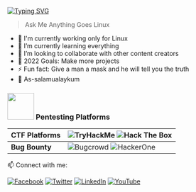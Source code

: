 [![Typing SVG](https://readme-typing-svg.herokuapp.com?color=DE37C1&vCenter=true&width=500&height=35&lines=+root@cli:>+whoami_;I'm+Masum+from+Bangladesh+)](http://in.milind.live)
> Ask Me Anything Goes Linux

- 🔭 I'm currently working only for Linux
- 🌱 I’m currently learning everything  
- 👯 I’m looking to collaborate with other content creators
- 🥅 2022 Goals: Make more projects
- ⚡ Fun fact: Give a man a mask and he will tell you the truth
- 🙏 As-salamualaykum

### <img src="https://www.transparentpng.com/thumb/anonymous-mask/guy-fawkes-mask-pictures-10.png" width="60px"> Pentesting Platforms
| **CTF Platforms** | ![TryHackMe](https://img.shields.io/static/v1?style=for-the-badge&message=TryHackMe&color=212C42&logo=TryHackMe&logoColor=FFFFFF&label=) ![Hack The Box](https://img.shields.io/static/v1?style=for-the-badge&message=Hack+The+Box&color=222222&logo=Hack+The+Box&logoColor=9FEF00&label=) | 
:--- | :---
| **Bug Bounty** | ![Bugcrowd](https://img.shields.io/static/v1?style=for-the-badge&message=Bugcrowd&color=F26822&logo=Bugcrowd&logoColor=FFFFFF&label=) ![HackerOne](https://img.shields.io/static/v1?style=for-the-badge&message=HackerOne&color=494649&logo=HackerOne&logoColor=FFFFFF&label=) |

📫 Connect with me:

[![Facebook](https://img.shields.io/badge/facebook-%231877F2.svg?&style=for-the-badge&logo=facebook&logoColor=white)](https://www.facebook.com/FreelancerMasumForLinux/) [![Twitter](https://img.shields.io/badge/twitter-%231DA1F2.svg?&style=for-the-badge&logo=twitter&logoColor=white)](https://twitter.com/AnythingLinux) [![LinkedIn](https://img.shields.io/badge/linkedin-%230077B5.svg?&style=for-the-badge&logo=linkedin&logoColor=white)]([https://www.linkedin.com/in/0xbitx/](https://www.linkedin.com/in/linuxgun/)) [![YouTube](https://img.shields.io/badge/youtube-%23FF0000.svg?&style=for-the-badge&logo=youtube&logoColor=white)](https://www.youtube.com/channel/UC_LhLBOii1lnAzxjKyIQ8Mw) 
